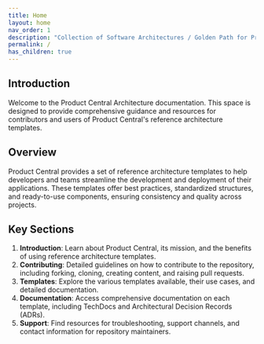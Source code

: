 ```yaml
---
title: Home
layout: home
nav_order: 1
description: "Collection of Software Architectures / Golden Path for Product Central bundled with TechDocs and ADR."
permalink: /
has_children: true
---
```


## Introduction

Welcome to the Product Central Architecture documentation. This space is designed to provide comprehensive guidance and resources for contributors and users of Product Central's reference architecture templates.

## Overview

Product Central provides a set of reference architecture templates to help developers and teams streamline the development and deployment of their applications. These templates offer best practices, standardized structures, and ready-to-use components, ensuring consistency and quality across projects.

## Key Sections

1. **Introduction**: Learn about Product Central, its mission, and the benefits of using reference architecture templates.
2. **Contributing**: Detailed guidelines on how to contribute to the repository, including forking, cloning, creating content, and raising pull requests.
3. **Templates**: Explore the various templates available, their use cases, and detailed documentation.
4. **Documentation**: Access comprehensive documentation on each template, including TechDocs and Architectural Decision Records (ADRs).
5. **Support**: Find resources for troubleshooting, support channels, and contact information for repository maintainers.